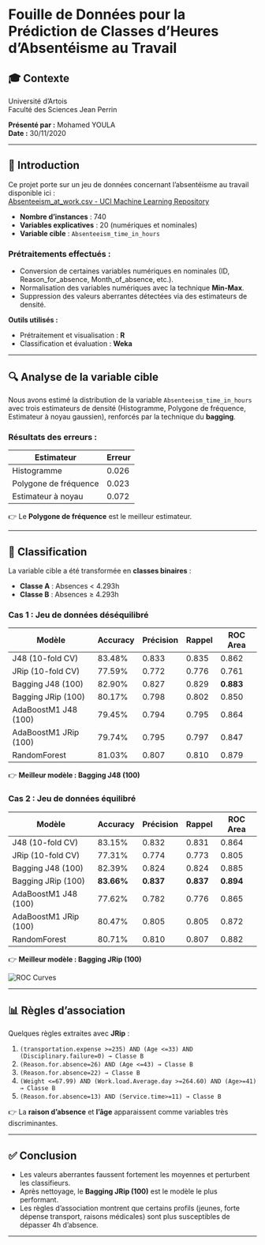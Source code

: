 # Fouille de Données pour la Prédiction de Classes d’Heures d’Absentéisme au Travail

## 🎓 Contexte
Université d’Artois  
Faculté des Sciences Jean Perrin  
 
**Présenté par :** Mohamed YOULA  
**Date :** 30/11/2020  

---

## 📌 Introduction
Ce projet porte sur un jeu de données concernant l’absentéisme au travail disponible ici :  
[Absenteeism_at_work.csv - UCI Machine Learning Repository](https://archive.ics.uci.edu/ml/datasets/Absenteeism+at+work)

- **Nombre d’instances** : 740  
- **Variables explicatives** : 20 (numériques et nominales)  
- **Variable cible** : `Absenteeism_time_in_hours`  

### Prétraitements effectués :
- Conversion de certaines variables numériques en nominales (ID, Reason_for_absence, Month_of_absence, etc.).  
- Normalisation des variables numériques avec la technique **Min-Max**.  
- Suppression des valeurs aberrantes détectées via des estimateurs de densité.  

**Outils utilisés :**
- Prétraitement et visualisation : **R**
- Classification et évaluation : **Weka**

---

## 🔍 Analyse de la variable cible
Nous avons estimé la distribution de la variable `Absenteeism_time_in_hours` avec trois estimateurs de densité (Histogramme, Polygone de fréquence, Estimateur à noyau gaussien), renforcés par la technique du **bagging**.

### Résultats des erreurs :
| Estimateur              | Erreur  |
|--------------------------|---------|
| Histogramme             | 0.026   |
| Polygone de fréquence   | 0.023   |
| Estimateur à noyau      | 0.072   |

👉 Le **Polygone de fréquence** est le meilleur estimateur.


---

## 🤖 Classification
La variable cible a été transformée en **classes binaires** :
- **Classe A** : Absences < 4.293h  
- **Classe B** : Absences ≥ 4.293h  

### Cas 1 : Jeu de données déséquilibré
| Modèle                  | Accuracy | Précision | Rappel | ROC Area |
|--------------------------|----------|-----------|--------|----------|
| J48 (10-fold CV)        | 83.48%   | 0.833     | 0.835  | 0.862    |
| JRip (10-fold CV)       | 77.59%   | 0.772     | 0.776  | 0.761    |
| Bagging J48 (100)       | 82.90%   | 0.827     | 0.829  | **0.883**|
| Bagging JRip (100)      | 80.17%   | 0.798     | 0.802  | 0.850    |
| AdaBoostM1 J48 (100)    | 79.45%   | 0.794     | 0.795  | 0.864    |
| AdaBoostM1 JRip (100)   | 79.74%   | 0.795     | 0.797  | 0.847    |
| RandomForest            | 81.03%   | 0.807     | 0.810  | 0.879    |

👉 **Meilleur modèle : Bagging J48 (100)**  

### Cas 2 : Jeu de données équilibré
| Modèle                  | Accuracy | Précision | Rappel | ROC Area |
|--------------------------|----------|-----------|--------|----------|
| J48 (10-fold CV)        | 83.15%   | 0.832     | 0.831  | 0.864    |
| JRip (10-fold CV)       | 77.31%   | 0.774     | 0.773  | 0.805    |
| Bagging J48 (100)       | 82.39%   | 0.824     | 0.824  | 0.885    |
| Bagging JRip (100)      | **83.66%** | **0.837** | **0.837** | **0.894** |
| AdaBoostM1 J48 (100)    | 77.62%   | 0.782     | 0.776  | 0.865    |
| AdaBoostM1 JRip (100)   | 80.47%   | 0.805     | 0.805  | 0.872    |
| RandomForest            | 80.71%   | 0.810     | 0.807  | 0.882    |

👉 **Meilleur modèle : Bagging JRip (100)**  

![ROC Curves](images/roc_curves.png)

---

## 📊 Règles d’association
Quelques règles extraites avec **JRip** :  

1. `(transportation.expense >=235) AND (Age <=33) AND (Disciplinary.failure=0) → Classe B`  
2. `(Reason.for.absence=26) AND (Age <=43) → Classe B`  
3. `(Reason.for.absence=22) → Classe B`  
4. `(Weight <=67.99) AND (Work.load.Average.day >=264.60) AND (Age>=41) → Classe B`  
5. `(Reason.for.absence=13) AND (Service.time>=11) → Classe B`  

👉 La **raison d’absence** et **l’âge** apparaissent comme variables très discriminantes.  

---

## ✅ Conclusion
- Les valeurs aberrantes faussent fortement les moyennes et perturbent les classifieurs.  
- Après nettoyage, le **Bagging JRip (100)** est le modèle le plus performant.  
- Les règles d’association montrent que certains profils (jeunes, forte dépense transport, raisons médicales) sont plus susceptibles de dépasser 4h d’absence.  

---


